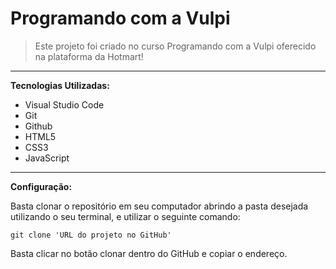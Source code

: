 # Programando com a Vulpi


>Este projeto foi criado no curso Programando com a Vulpi oferecido na plataforma da Hotmart!
---
**Tecnologias Utilizadas:** 

* Visual Studio Code
* Git
* Github
* HTML5
* CSS3
* JavaScript

---
**Configuração:**

Basta clonar o repositório em seu computador abrindo a pasta desejada utilizando o seu terminal, e utilizar o seguinte comando:

```
git clone 'URL do projeto no GitHub'
```

Basta clicar no botão clonar dentro do GitHub e copiar o endereço.
